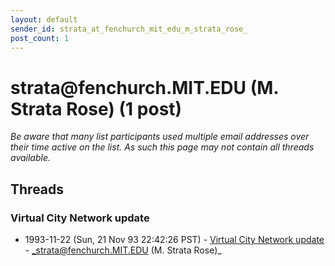 ```yaml
---
layout: default
sender_id: strata_at_fenchurch_mit_edu_m_strata_rose_
post_count: 1
---
```


# strata<span>@</span>fenchurch.MIT.EDU (M. Strata Rose) (1 post)

_Be aware that many list participants used multiple email addresses over their time active on the list. As such this page may not contain all threads available._

## Threads

### Virtual City Network update
+ 1993-11-22 (Sun, 21 Nov 93 22:42:26 PST) - [Virtual City Network update](/archive/1993/11/d5d842702e7c735db5f8f5d51da43bc6ecedff4990ede2afafd72059f9ae4002) - _strata@fenchurch.MIT.EDU (M. Strata Rose)_

